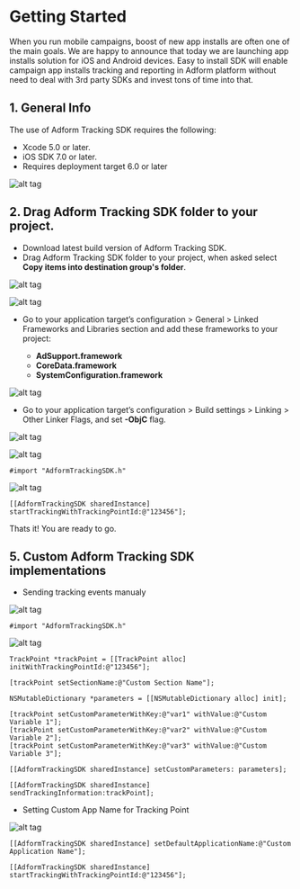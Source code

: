 # Getting Started

When you run mobile campaigns, boost of new app installs are often one of the main goals. We are happy to announce that today we are launching app installs solution for iOS and Android devices. Easy to install SDK will enable campaign app installs tracking and reporting in Adform platform without need to deal with 3rd party SDKs and invest tons of time into that.

## 1. General Info

The use of Adform Tracking SDK requires the following:

* Xcode 5.0 or later.
* iOS SDK 7.0 or later.
* Requires deployment target 6.0 or later

![alt tag](http://37.157.0.44/mobilesdk/help/tracking/ios/image_01.png)

## 2. Drag Adform Tracking SDK folder to your project.

* Download latest build version of Adform Tracking SDK.
* Drag Adform Tracking SDK folder to your project, when asked select **Copy items into destination group's folder**.

![alt tag](http://37.157.0.44/mobilesdk/help/tracking/ios/image_02.png)

![alt tag](http://37.157.0.44/mobilesdk/help/tracking/ios/image_03.png)

* Go to your application target’s configuration > General > Linked Frameworks and Libraries section and add these frameworks to your project:

   * **AdSupport.framework**
   * **CoreData.framework**
   * **SystemConfiguration.framework**

![alt tag](http://37.157.0.44/mobilesdk/help/tracking/ios/image_04.png)

* Go to your application target’s configuration > Build settings > Linking > Other Linker Flags, and set **-ObjC** flag.

![alt tag](http://37.157.0.44/mobilesdk/help/tracking/ios/image_05.png)

![alt tag](http://37.157.0.44/mobilesdk/help/tracking/ios/image_06.png)

````
#import "AdformTrackingSDK.h"
````

![alt tag](http://37.157.0.44/mobilesdk/help/tracking/ios/image_07.png)

````
[[AdformTrackingSDK sharedInstance] startTrackingWithTrackingPointId:@"123456"];
````

Thats it! You are ready to go.

## 5. Custom Adform Tracking SDK implementations

* Sending tracking events manualy

![alt tag](http://37.157.0.44/mobilesdk/help/tracking/ios/image_08.png)

````
#import "AdformTrackingSDK.h"
````


![alt tag](http://37.157.0.44/mobilesdk/help/tracking/ios/image_09.png)

````
TrackPoint *trackPoint = [[TrackPoint alloc] initWithTrackingPointId:@"123456"];

[trackPoint setSectionName:@"Custom Section Name"];

NSMutableDictionary *parameters = [[NSMutableDictionary alloc] init];

[trackPoint setCustomParameterWithKey:@"var1" withValue:@"Custom Variable 1"];
[trackPoint setCustomParameterWithKey:@"var2" withValue:@"Custom Variable 2"];
[trackPoint setCustomParameterWithKey:@"var3" withValue:@"Custom Variable 3"];

[[AdformTrackingSDK sharedInstance] setCustomParameters: parameters];

[[AdformTrackingSDK sharedInstance] sendTrackingInformation:trackPoint];
````

* Setting Custom App Name for Tracking Point

![alt tag](http://37.157.0.44/mobilesdk/help/tracking/ios/image_10.png)

````
[[AdformTrackingSDK sharedInstance] setDefaultApplicationName:@"Custom Application Name"];
    
[[AdformTrackingSDK sharedInstance] startTrackingWithTrackingPointId:@"123456"];
````
